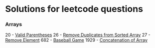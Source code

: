 # Solutions for leetcode questions

### Arrays
20 - [Valid Parentheses](https://leetcode.com/problems/valid-parentheses/)
26 - [Remove Duplicates from Sorted Array](https://leetcode.com/problems/remove-duplicates-from-sorted-array/)
27 - [Remove Element](https://leetcode.com/problems/remove-element/)
682 - [Baseball Game](https://leetcode.com/problems/baseball-game/)
1929 - [Concatenation of Array](https://leetcode.com/problems/concatenation-of-array/)
